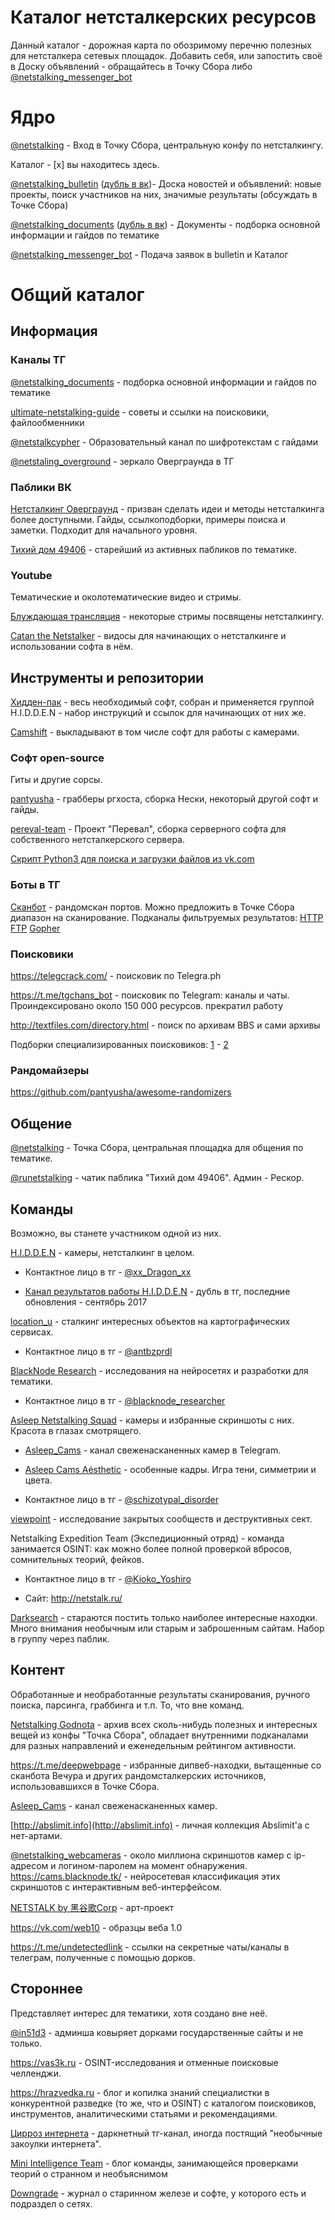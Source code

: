 
# Каталог нетсталкерских ресурсов

Данный каталог - дорожная карта по обозримому перечню полезных для нетсталкера сетевых площадок. Добавить себя, или запостить своё в Доску объявлений - обращайтесь в Точку Сбора либо [@netstalking_messenger_bot](https://t.me/netstalking_messenger_bot)



# Ядро

[@netstalking](https://t.me/netstalking) - Вход в Точку Сбора, центральную конфу по нетсталкингу.

Каталог - [х] вы находитесь здесь.

[@netstalking_bulletin](https://t.me/netstalking_bulletin) ([дубль в вк](https://vk.com/netstalking_bulletin))- Доска новостей и объявлений: новые проекты, поиск участников на них, значимые результаты (обсуждать в Точке Сбора)

[@netstalking_documents](https://t.me/netstalking_documents) ([дубль в вк](https://vk.com/netstalking_bulletin)) - Документы - подборка основной информации и гайдов по тематике

[@netstalking_messenger_bot](https://t.me/netstalking_messenger_bot) - Подача заявок в bulletin и Каталог

# Общий каталог
## Информация
### Каналы ТГ
[@netstalking_documents](https://t.me/netstalking) - подборка основной информации и гайдов по тематике

[ultimate-netstalking-guide](https://github.com/pantyusha/ultimate-netstalking-guide/) - советы и ссылки на поисковики, файлообменники

[@netstalkcypher](https://t.me/netstalkcypher) - Образовательный канал по шифротекстам с гайдами

[@netstaling_overground](https://t.me/netstalking_overground) - зеркало Оверграунда в ТГ

### Паблики ВК
[Нетсталкинг Оверграунд](https://vk.com/netover) - призван сделать идеи и методы нетсталкинга более доступными. Гайды, ссылкоподборки, примеры поиска и заметки. Подходит для начального уровня. 

[Тихий дом 49406](https://vk.com/silenthouse49406) - старейший из активных пабликов по тематике.

### Youtube
Тематические и околотематические видео и стримы.

[Блуждающая трансляция](https://www.youtube.com/channel/UCEUcFpkKlMHcRV6RBVxzB4w) - некоторые стримы посвящены нетсталкингу.

[Catan the Netstalker](https://www.youtube.com/channel/UC9eTurqhX6ZfKp85lfd42_g/videos) - видосы для начинающих о нетсталкинге и использовании софта в нём.

## Инструменты и репозитории
[Хидден-пак](https://yadi.sk/d/R0VdqI_93JyssH) - весь необходимый софт, собран и применяется группой H.I.D.D.E.N - набор инструкций и ссылок для начинающих от них же.

[Camshift](https://t.me/camshift) - выкладывают в том числе софт для работы с камерами.

### Софт open-source
Гиты и другие сорсы.

[pantyusha](https://github.com/pantyusha) - грабберы ргхоста, сборка Нески, некоторый другой софт и гайды.

[pereval-team](https://github.com/pereval-team) - Проект "Перевал", сборка серверного софта для собственного нетсталкерского сервера.

[Скрипт Python3 для поиска и загрузки файлов из vk.com](https://github.com/r4nd0mus3rgit/vkdocdl)

 ### Боты в ТГ
[Сканбот](https://t.me/xai7poozengee2Aen3poMookohthaZ) - рандомскан портов. Можно предложить в Точке Сбора диапазон на сканирование. Подканалы фильтруемых результатов: [HTTP](https://t.me/gohquooFee3duaNaeNuthushoh8di2) [FTP](https://t.me/aiWeipeighah7vufoHa0ieToipooYe) [Gopher](https://t.me/ohl7AeGah5uo8cho4nae9Eemaeyae3)

 ### Поисковики

https://telegcrack.com/ - поисковик по Telegra.ph

https://t.me/tgchans_bot - поисковик по Telegram: каналы и чаты. Проиндексировано около 150 000 ресурсов. прекратил работу

http://textfiles.com/directory.html - поиск по архивам BBS и сами архивы

Подборки специализированных поисковиков: [1](http://hrazvedka.ru/category/poisk) - [2](https://telegra.ph/Poiskoviki-ch2-10-01)

### Рандомайзеры

https://github.com/pantyusha/awesome-randomizers

## Общение
[@netstalking](https://t.me/netstalking) - Точка Сбора, центральная площадка для общения по тематике.

[@runetstalking](https://t.me/runetstalking) - чатик паблика "Тихий дом 49406". Админ - Рескор.

## Команды
Возможно, вы станете участником одной из них. 

[H.I.D.D.E.N](https://vk.com/it_stalkers) - камеры, нетсталкинг в целом. 

 - Контактное лицо в тг - [@xx_Dragon_xx](https://t.me/xx_Dragon_xx)
 
 - [Канал результатов работы H.I.D.D.E.N](https://t.me/group_hidden) - дубль в тг, последние обновления - сентябрь 2017
  
  
[location_u](https://t.me/l0cation_u) - сталкинг интересных объектов на картографических сервисах.

 - Контактное лицо в тг - [@antbzprdl](https://t.me/antbzprdl)


[BlackNode Research](https://blog.blacknode.tk) - исследования на нейросетях и разработки для тематики.

 - Контактное лицо в тг - [@blacknode_researcher](https://t.me/blacknode_researcher)
 
 
[Asleep Netstalking Squad](https://vk.com/asleep_net) - камеры и избранные скриншоты с них. Красота в глазах смотрящего.
 
- [Asleep_Cams](https://t.me/asleep_cams) - канал свеженасканенных камер в Telegram.

- [Asleep Cams Aésthetic](https://t.me/asleepshit) - особенные кадры. Игра тени, симметрии и цвета. 

- Контактное лицо в тг - [@schizotypal_disorder](https://t.me/schizotypal_disorder)


[viewpoint](https://t.me/viewpoint_channel) - исследование закрытых сообществ и деструктивных сект.


Netstalking Expedition Team (Экспедиционный отряд) - команда занимается OSINT: как можно более полной проверкой вбросов, сомнительных теорий, фейков. 

 - Контактное лицо в тг - [@Kioko_Yoshiro](https://t.me/Kioko_Yoshiro)

 - Сайт: http://netstalk.ru/


[Darksearch](https://vk.com/darksearch) - стараются постить только наиболее интересные находки. Много внимания необычным или старым и заброшенным сайтам. Набор в группу через паблик.


## Контент

Обработанные и необработанные результаты сканирования, ручного поиска, парсинга, граббинга и т.п. То, что вне команд.

[Netstalking Godnota](https://t.me/netstalking_godnota) - архив всех сколь-нибудь полезных и интересных вещей из конфы "Точка Сбора", обладает внутренними подканалами для разных направлений и еженедельным рейтингом активности.

https://t.me/deepwebpage - избранные дипвеб-находки, вытащенные со сканбота Вечура и других рандомсталкерских источников, использовавшихся в Точке Сбора.

[Asleep_Cams](https://t.me/asleep_cams) - канал свеженасканенных камер.

[http://abslimit.info](http://abslimit.info) - личная коллекция Abslimit'а с нет-артами.

[@netstalking_webcameras](https://t.me/netstalking_webcameras) - около миллиона скриншотов камер с ip-адресом и логином-паролем на момент обнаружения. https://cams.blacknode.tk/ - нейросетевая классификация этих скриншотов с интерактивным веб-интерфейсом.

[NETSTALK by 黑谷歌Corp](https://vk.com/nettalks) - арт-проект

https://vk.com/web10 - образцы веба 1.0

https://t.me/undetectedlink - ссылки на секретные чаты/каналы в телеграм, полученные с помощью дорков.



## Стороннее

Представляет интерес для тематики, хотя создано вне неё.

[@in51d3](https://t.me/in51d3) - админша ковыряет дорками государственные сайты и не только.

https://vas3k.ru - OSINT-исследования и отменные поисковые челленджи.

https://hrazvedka.ru - блог и копилка знаний специалистки в конкурентной разведке (то же, что и OSINT) с каталогом поисковиков, инструментов, аналитическими статьями и рекомендациями.

[Цирроз интернета](https://t.me/no_internet) - даркнетный тг-канал, иногда постящий "необычные закоулки интернета".

[Mini Intelligence Team](http://minteam.pw) - блог команды, занимающейся проверками теорий о странном и необъяснимом

[Downgrade](http://dgmag.in/) - журнал о старинном железе и софте, у которого есть и подраздел о сетях.
